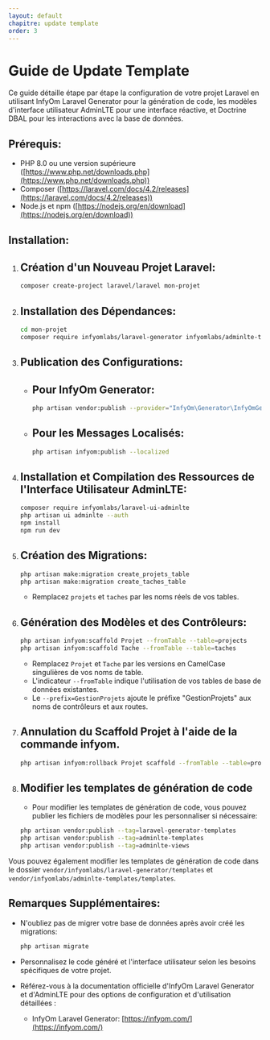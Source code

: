 ```yaml
---
layout: default
chapitre: update template 
order: 3
---
```


# Guide de Update Template

Ce guide détaille étape par étape la configuration de votre projet Laravel en utilisant InfyOm Laravel Generator pour la génération de code, les modèles d'interface utilisateur AdminLTE pour une interface réactive, et Doctrine DBAL pour les interactions avec la base de données.

## Prérequis:

* PHP 8.0 ou une version supérieure ([https://www.php.net/downloads.php](https://www.php.net/downloads.php))
* Composer ([https://laravel.com/docs/4.2/releases](https://laravel.com/docs/4.2/releases))
* Node.js et npm ([https://nodejs.org/en/download](https://nodejs.org/en/download))

## Installation:

1. ## Création d'un Nouveau Projet Laravel:
   ```bash
   composer create-project laravel/laravel mon-projet
   ```

2. ## Installation des Dépendances:
   ```bash
   cd mon-projet
   composer require infyomlabs/laravel-generator infyomlabs/adminlte-templates doctrine/dbal:^3.6 infyomlabs/laravel-ui-adminlte
   ```

3. ## Publication des Configurations:
   - ## Pour InfyOm Generator:
     ```bash
     php artisan vendor:publish --provider="InfyOm\Generator\InfyOmGeneratorServiceProvider"
     ```
   - ## Pour les Messages Localisés:
     ```bash
     php artisan infyom:publish --localized
     ```

4. ## Installation et Compilation des Ressources de l'Interface Utilisateur AdminLTE:
   ```bash
   composer require infyomlabs/laravel-ui-adminlte
   php artisan ui adminlte --auth
   npm install
   npm run dev
   ```

5. ## Création des Migrations:
   ```bash
   php artisan make:migration create_projets_table
   php artisan make:migration create_taches_table
   ```

   - Remplacez `projets` et `taches` par les noms réels de vos tables.

6. ## Génération des Modèles et des Contrôleurs:
   ```bash
   php artisan infyom:scaffold Projet --fromTable --table=projects 
   php artisan infyom:scaffold Tache --fromTable --table=taches 
   ```

   - Remplacez `Projet` et `Tache` par les versions en CamelCase singulières de vos noms de table.
   - L'indicateur `--fromTable` indique l'utilisation de vos tables de base de données existantes.
   - Le `--prefix=GestionProjets` ajoute le préfixe "GestionProjets" aux noms de contrôleurs et aux routes.

7. ## Annulation du Scaffold Projet à l'aide de la commande infyom.

   ```bash
   php artisan infyom:rollback Projet scaffold --fromTable --table=projets
   ```
8. ## Modifier les templates de génération de code
   - Pour modifier les templates de génération de code, vous pouvez publier les fichiers de modèles pour les personnaliser si nécessaire:
   ```bash
   php artisan vendor:publish --tag=laravel-generator-templates
   php artisan vendor:publish --tag=adminlte-templates
   php artisan vendor:publish --tag=adminlte-views
   ```
Vous pouvez également modifier les templates de génération de code dans le dossier `vendor/infyomlabs/laravel-generator/templates` et `vendor/infyomlabs/adminlte-templates/templates`.

## Remarques Supplémentaires:

- N'oubliez pas de migrer votre base de données après avoir créé les migrations:
   ```bash
   php artisan migrate
   ```
- Personnalisez le code généré et l'interface utilisateur selon les besoins spécifiques de votre projet.

- Référez-vous à la documentation officielle d'InfyOm Laravel Generator et d'AdminLTE pour des options de configuration et d'utilisation détaillées :
    - InfyOm Laravel Generator: [https://infyom.com/](https://infyom.com/)